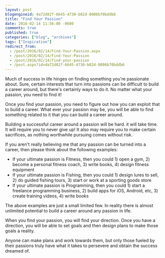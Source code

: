 ```yaml
---
layout: post
blogengineid: 4a72d82f-6645-4730-b82d-8006b70bddb6
title: "Find Your Passion"
date: 2016-02-14 11:56:00 -0600
comments: true
published: true
categories: ["blog", "archives"]
tags: ["Inspiration"]
redirect_from: 
  - /post/2016/02/14/Find-Your-Passion.aspx
  - /post/2016/02/14/Find-Your-Passion
  - /post/2016/02/14/find-your-passion
  - /post.aspx?id=4a72d82f-6645-4730-b82d-8006b70bddb6
---
```

<!-- more -->

Much of success in life hinges on finding something you're passionate about. Sure, certain interests that turn into passions can be difficult to build a career around, but there's certainly ways to do it. No matter what your passion, you need to find it!

Once you find your passion, you need to figure out how you can exploit that to build a career. What ever your passion may be, you will be able to find something related to it that you can build a career around.

Building a successful career around a passion will be hard. it will take time. It will require you to never give up! It also may require you to make certain sacrifices, as nothing worthwhile pursuing comes without risk.

If you aren't really believing me that any passion can be turned into a career, then please think about the following examples:
<ul>
<li>If your ultimate passion is Fitness, then you could 1) open a gym, 2) become a personal fitness coach, 3) write books, 4) design fitness equipment</li>
<li>If your ultimate passion is Fishing, then you could 1) design lures to sell, 2) do guided fishing tours, 3) start or work at a sporting goods store</li>
<li>If your ultimate passion is Programming, then you could 1) start a freelance programming business, 2) build apps for iOS, Android, etc, 3) create training videos, 4) write books</li>
</ul>

The above examples are just a small limited few. In reality there is almost unlimited potential to build a career around any passion in life.

When you find your passion, you will find your direction. Once you have a direction, you will be able to set goals and then design plans to make those goals a reality.

Anyone can make plans and work towards them, but only those fueled by their passions truly have what it takes to persevere and obtain the success dreamed of.
